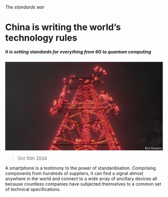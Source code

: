 ###### The standards war

# China is writing the world’s technology rules 

##### It is setting standards for everything from 6G to quantum computing 

![image](images/20241012_WBD002.jpg) 

> Oct 10th 2024 

A smartphone is a testimony to the power of standardisation. Comprising components from hundreds of suppliers, it can find a signal almost anywhere in the world and connect to a wide array of ancillary devices all because countless companies have subjected themselves to a common set of technical specifications. 


